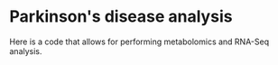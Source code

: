 # Parkinson's disease analysis
Here is a code that allows for performing metabolomics and RNA-Seq analysis.
